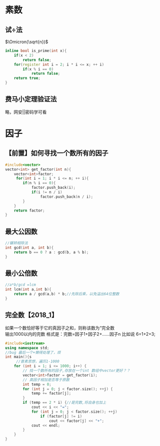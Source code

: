 # 素数
## 试÷法
$\Omicron(\sqrt{n})$
```c++
inline bool is_prime(int x){
    if(x < 2)
        return false;
    for(register int i = 2; i * i <= x; ++ i)
        if(x % i == 0)
            return false;
    return true;
}
```
## 费马小定理验证法
略，网安||密码学可看

# 因子
## 【前置】如何寻找一个数所有的因子
```c++
#include<vector>
vector<int> get_factor(int n){
    vector<int>factor;
     for(int i = 1; i * i <= n; ++ i){
        if(n % i == 0){
            factor.push_back(i);
            if(i != n / i)
                factor.push_back(n / i);
        }
    }
    return factor;
}
```
## 最大公因数

```c++
//辗转相除法
int gcd(int a, int b){
    return b == 0 ? a : gcd(b, a % b);
}
```
## 最小公倍数
```c++
//a*b/gcd =lcm
int lcm(int a,int b){
	return a / gcd(a,b) * b;//先除后乘，以免溢出64位整数
}
```

## 完全数【2018_1】
如果一个数恰好等于它的真因子之和，则称该数为“完全数    
输出1000以内的完数 格式是：完数=因⼦1+因⼦2+……因⼦n ⽐如说 6=1+2+3;
```c++ 
#include<iostream>
using namespace std;
//bug 最后一个+懒得处理了，烦
int main(){s
     //普素思想，遍历1-1000
    for (int i = 1; i <= 1000; i++) {
        // 找一个数所有的因子,存放在一个int 数组中vector更好？？
        vector<int>factor = get_factor(i);
        // 真因子相加是否等于原数
        int temp = 0;
        for (int j = 0; j < factor.size(); ++j) {
            temp += factor[j];
        }
        if (temp == 2 * i) {//是完数,将自身也加上
            cout << i << "=";
            for (int j = 0; j < factor.size(); ++j)
                if (factor[j] != i)
                    cout << factor[j] << "+";
            cout << endl;
        }
    }
}
```
# 